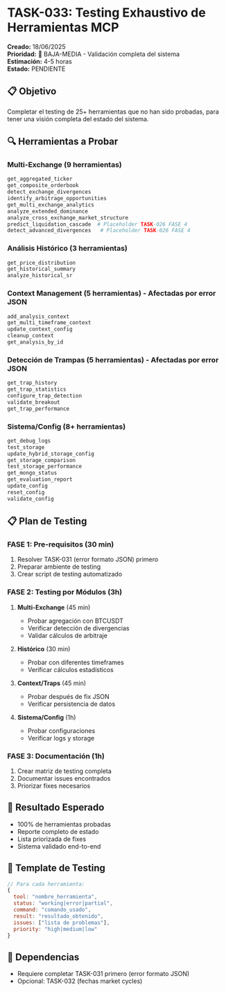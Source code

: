 # TASK-033: Testing Exhaustivo de Herramientas MCP

**Creado:** 18/06/2025  
**Prioridad:** 🔵 BAJA-MEDIA - Validación completa del sistema  
**Estimación:** 4-5 horas  
**Estado:** PENDIENTE

## 📋 Objetivo

Completar el testing de 25+ herramientas que no han sido probadas, para tener una visión completa del estado del sistema.

## 🔍 Herramientas a Probar

### Multi-Exchange (9 herramientas)
```bash
get_aggregated_ticker
get_composite_orderbook
detect_exchange_divergences
identify_arbitrage_opportunities
get_multi_exchange_analytics
analyze_extended_dominance
analyze_cross_exchange_market_structure
predict_liquidation_cascade  # Placeholder TASK-026 FASE 4
detect_advanced_divergences   # Placeholder TASK-026 FASE 4
```

### Análisis Histórico (3 herramientas)
```bash
get_price_distribution
get_historical_summary
analyze_historical_sr
```

### Context Management (5 herramientas) - Afectadas por error JSON
```bash
add_analysis_context
get_multi_timeframe_context
update_context_config
cleanup_context
get_analysis_by_id
```

### Detección de Trampas (5 herramientas) - Afectadas por error JSON
```bash
get_trap_history
get_trap_statistics
configure_trap_detection
validate_breakout
get_trap_performance
```

### Sistema/Config (8+ herramientas)
```bash
get_debug_logs
test_storage
update_hybrid_storage_config
get_storage_comparison
test_storage_performance
get_mongo_status
get_evaluation_report
update_config
reset_config
validate_config
```

## 📋 Plan de Testing

### FASE 1: Pre-requisitos (30 min)
1. Resolver TASK-031 (error formato JSON) primero
2. Preparar ambiente de testing
3. Crear script de testing automatizado

### FASE 2: Testing por Módulos (3h)
1. **Multi-Exchange** (45 min)
   - Probar agregación con BTCUSDT
   - Verificar detección de divergencias
   - Validar cálculos de arbitraje

2. **Histórico** (30 min)
   - Probar con diferentes timeframes
   - Verificar cálculos estadísticos

3. **Context/Traps** (45 min)
   - Probar después de fix JSON
   - Verificar persistencia de datos

4. **Sistema/Config** (1h)
   - Probar configuraciones
   - Verificar logs y storage

### FASE 3: Documentación (1h)
1. Crear matriz de testing completa
2. Documentar issues encontrados
3. Priorizar fixes necesarios

## 🎯 Resultado Esperado
- 100% de herramientas probadas
- Reporte completo de estado
- Lista priorizada de fixes
- Sistema validado end-to-end

## 📝 Template de Testing

```javascript
// Para cada herramienta:
{
  tool: "nombre_herramienta",
  status: "working|error|partial",
  command: "comando_usado",
  result: "resultado_obtenido",
  issues: ["lista de problemas"],
  priority: "high|medium|low"
}
```

## 🔗 Dependencias
- Requiere completar TASK-031 primero (error formato JSON)
- Opcional: TASK-032 (fechas market cycles)
